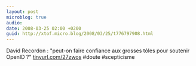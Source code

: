 ```yaml
---
layout: post
microblog: true
audio: 
date: 2008-03-25 02:00 +0200
guid: http://xtof.micro.blog/2008/03/25/t776797908.html
---
```

David Recordon : "peut-on faire confiance aux grosses tôles pour soutenir OpenID ?" [tinyurl.com/27zwos](http://tinyurl.com/27zwos) #doute #scepticisme

